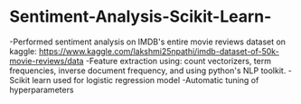 # Sentiment-Analysis-Scikit-Learn-
-Performed sentiment analysis on IMDB's entire movie reviews dataset on kaggle:
  https://www.kaggle.com/lakshmi25npathi/imdb-dataset-of-50k-movie-reviews/data
-Feature extraction using: count vectorizers, term frequencies, inverse document frequency, and using python's NLP toolkit.
-Scikit learn used for logistic regression model
-Automatic tuning of hyperparameters
